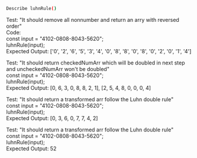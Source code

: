 ```sh
Describe luhnRule()
```
Test: "It should remove all nonnumber and return an arry with reversed order"\
Code:\
const input = "4102-0808-8043-5620";\
luhnRule(input);\
Expected Output: ['0', '2', '6', '5', '3', '4', '0', '8', '8', '0', '8', '0', '2', '0', '1', '4']

Test: "It should return checkedNumArr which will be doubled in next step and uncheckedNumArr won't be doubled"\
const input = "4102-0808-8043-5620";\
luhnRule(input);\
Expected Output: [0, 6, 3, 0, 8, 8, 2, 1], [2, 5, 4, 8, 0, 0, 0, 4]

Test: "It should return a transformed arr follow the Luhn double rule"\
const input = "4102-0808-8043-5620";\
luhnRule(input);\
Expected Output: [0, 3, 6, 0, 7, 7, 4, 2]

Test: "It should return a transformed arr follow the Luhn double rule"\
const input = "4102-0808-8043-5620";\
luhnRule(input);\
Expected Output: 52